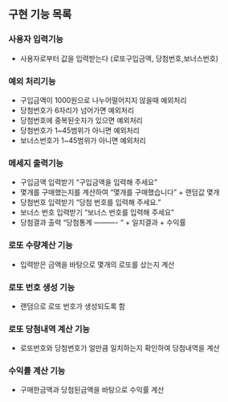 ## 구현 기능 목록

### 사용자 입력기능

- 사용자로부터 값을 입력받는다 (로또구입금액, 당첨번호,보너스번호)

### 예외 처리기능

- 구입금액이 1000원으로 나누어떨어지지 않을때 예외처리
- 당첨번호가 6자리가 넘어가면 예외처리
- 당첨번호에 중복된숫자가 있으면 예외처리
- 당첨번호가 1~45범위가 아니면 예외처리
- 보너스번호가 1~45범위가 아니면 예외처리

### 메세지 출력기능

- 구입금액 입력받기 “구입금액을 입력해 주세요”
- 몇개를 구매했는지를 계산하여 “몇개를 구매했습니다” + 랜덤값 몇개
- 당첨번호 입력받기 “당첨 번호를 입력해 주세요.”
- 보너스 번호 입력받기 “보너스 번호를 입력해 주세요”
- 당첨결과 출력 “당첨통계 ———- “ + 일치결과 + 수익률

### 로또 수량계산 기능

- 입력받은 금액을 바탕으로 몇개의 로또를 샀는지 계산

### 로또 번호 생성 기능

- 랜덤으로 로또 번호가 생성되도록 함

### 로또 당첨내역 계산 기능

- 로또번호와 당첨번호가 얼만큼 일치하는지 확인하여 당첨내역을 계산

### 수익률 계산 기능

- 구매한금액과 당첨된금액을 바탕으로 수익률 계산